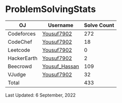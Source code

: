 # ProblemSolvingStats


| OJ | Username | Solve Count |
| -- | -------- | ----------- |
| Codeforces | [Yousuf7902](https://codeforces.com/profile/yousuf7902) | 272 |
| CodeChef | [Yousuf7902](https://www.codechef.com/users/yousuf_7902) | 18 |
| Leetcode | [Yousuf7902](https://leetcode.com/Yousuf_7902/) | 0 |
| HackerEarth | [Yousuf7902](https://www.hackerearth.com/@yousuf37) | 2 |
| Beecrowd | [Yousuf_Hassan](https://www.beecrowd.com.br/judge/en/profile/553291) | 109 |
| VJudge | [Yousuf7902](https://vjudge.net/user/yousuf7902) | 32 |
| Total | | 433 |

Last Updated: 6 September, 2022
